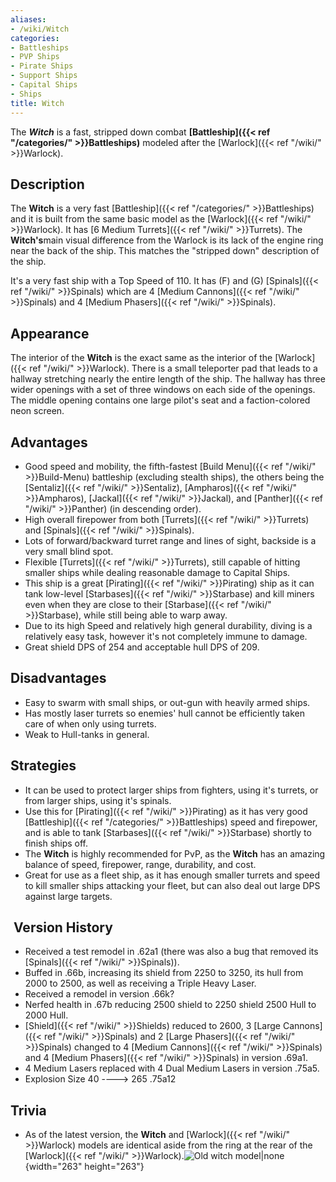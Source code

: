 ```yaml
---
aliases:
- /wiki/Witch
categories:
- Battleships
- PVP Ships
- Pirate Ships
- Support Ships
- Capital Ships
- Ships
title: Witch
---
```


The **_Witch_** is a fast, stripped down combat **[Battleship]({{< ref "/categories/" >}}Battleships)** modeled after the [Warlock]({{< ref "/wiki/" >}}Warlock). 

## Description

The **Witch** is a very fast [Battleship]({{< ref "/categories/" >}}Battleships) and it is built from the same basic model as the [Warlock]({{< ref "/wiki/" >}}Warlock). It has [6 Medium Turrets]({{< ref "/wiki/" >}}Turrets). The **Witch's**main visual difference from the Warlock is its lack of the engine ring near the back of the ship. This matches the "stripped down" description of the ship.

It's a very fast ship with a Top Speed of 110. It has (F) and (G) [Spinals]({{< ref "/wiki/" >}}Spinals) which are 4 [Medium Cannons]({{< ref "/wiki/" >}}Spinals) and 4 [Medium Phasers]({{< ref "/wiki/" >}}Spinals).

## Appearance

The interior of the **Witch** is the exact same as the interior of the [Warlock]({{< ref "/wiki/" >}}Warlock). There is a small teleporter pad that leads to a hallway stretching nearly the entire length of the ship. The hallway has three wider openings with a set of three windows on each side of the openings. The middle opening contains one large pilot's seat and a faction-colored neon screen.

## Advantages

- Good speed and mobility, the fifth-fastest [Build Menu]({{< ref "/wiki/" >}}Build-Menu) battleship (excluding stealth ships), the others being the [Sentaliz]({{< ref "/wiki/" >}}Sentaliz), [Ampharos]({{< ref "/wiki/" >}}Ampharos), [Jackal]({{< ref "/wiki/" >}}Jackal), and [Panther]({{< ref "/wiki/" >}}Panther) (in descending order).
- High overall firepower from both [Turrets]({{< ref "/wiki/" >}}Turrets) and [Spinals]({{< ref "/wiki/" >}}Spinals).
- Lots of forward/backward turret range and lines of sight, backside is a very small blind spot.
- Flexible [Turrets]({{< ref "/wiki/" >}}Turrets), still capable of hitting smaller ships while dealing reasonable damage to Capital Ships.
- This ship is a great [Pirating]({{< ref "/wiki/" >}}Pirating) ship as it can tank low-level [Starbases]({{< ref "/wiki/" >}}Starbase) and kill miners even when they are close to their [Starbase]({{< ref "/wiki/" >}}Starbase), while still being able to warp away.
- Due to its high Speed and relatively high general durability, diving is a relatively easy task, however it's not completely immune to damage.
- Great shield DPS of 254 and acceptable hull DPS of 209.

## Disadvantages

- Easy to swarm with small ships, or out-gun with heavily armed ships.
- Has mostly laser turrets so enemies' hull cannot be efficiently taken care of when only using turrets.
- Weak to Hull-tanks in general.

## Strategies

- It can be used to protect larger ships from fighters, using it's turrets, or from larger ships, using it's spinals.
- Use this for [Pirating]({{< ref "/wiki/" >}}Pirating) as it has very good [Battleship]({{< ref "/categories/" >}}Battleships) speed and firepower, and is able to tank [Starbases]({{< ref "/wiki/" >}}Starbase) shortly to finish ships off.
- The **Witch** is highly recommended for PvP, as the **Witch** has an amazing balance of speed, firepower, range, durability, and cost.
- Great for use as a fleet ship, as it has enough smaller turrets and speed to kill smaller ships attacking your fleet, but can also deal out large DPS against large targets.

##  Version History 

- Received a test remodel in .62a1 (there was also a bug that removed its [Spinals]({{< ref "/wiki/" >}}Spinals)).
- Buffed in .66b, increasing its shield from 2250 to 3250, its hull from 2000 to 2500, as well as receiving a Triple Heavy Laser.
- Received a remodel in version .66k?
- Nerfed health in .67b reducing 2500 shield to 2250 shield 2500 Hull to 2000 Hull.
- [Shield]({{< ref "/wiki/" >}}Shields) reduced to 2600, 3 [Large Cannons]({{< ref "/wiki/" >}}Spinals) and 2 [Large Phasers]({{< ref "/wiki/" >}}Spinals) changed to 4 [Medium Cannons]({{< ref "/wiki/" >}}Spinals) and 4 [Medium Phasers]({{< ref "/wiki/" >}}Spinals) in version .69a1.
- 4 Medium Lasers replaced with 4 Dual Medium Lasers in version .75a5.
- Explosion Size 40 ----> 265 .75a12

## Trivia

- As of the latest version, the **Witch** and [Warlock]({{< ref "/wiki/" >}}Warlock) models are identical aside from the ring at the rear of the [Warlock]({{< ref "/wiki/" >}}Warlock).![Old witch
model|none](Dennis_witch.png "Old witch model|none"){width="263" height="263"}